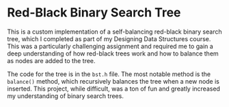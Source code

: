 # Red-Black Binary Search Tree
This is a custom implementation of a self-balancing red-black binary search tree, which I completed as part of my Designing Data Structures course. This was a particularly challenging assignment and required me to gain a deep understanding of how red-black trees work and how to balance them as nodes are added to the tree.

The code for the tree is in the `bst.h` file. The most notable method is the `balance()` method, which recursively balances the tree when a new node is inserted. This project, while difficult, was a ton of fun and greatly increased my understanding of binary search trees.
